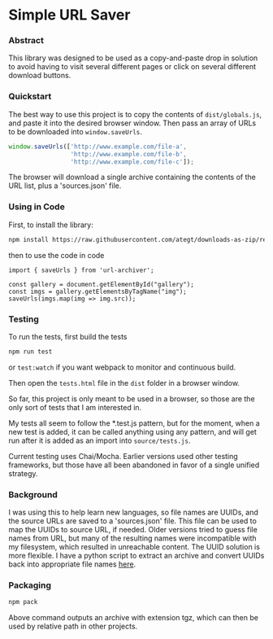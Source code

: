 # Simple URL Saver

### Abstract

This library was designed to be used as a copy-and-paste drop in solution to avoid having to visit several different pages or click on several different download buttons.  

### Quickstart

The best way to use this project is to copy the contents of `dist/globals.js`, and paste it into the desired browser window.  Then pass an array of URLs to be downloaded into `window.saveUrls`.

```js
window.saveUrls(['http://www.example.com/file-a',
				 'http://www.example.com/file-b',
				 'http://www.example.com/file-c']);
````

The browser will download a single archive containing the contents of the URL list, plus a 'sources.json' file.

### Using in Code

First, to install the library:
```sh
npm install https://raw.githubusercontent.com/ategt/downloads-as-zip/release/url-archiver-1.0.0.tgz --save
```

then to use the code in code

```es6
import { saveUrls } from 'url-archiver';

const gallery = document.getElementById("gallery");
const imgs = gallery.getElementsByTagName("img");
saveUrls(imgs.map(img => img.src));
```

### Testing

To run the tests, first build the tests

```sh
npm run test
```

or `test:watch` if you want webpack to monitor and continuous build.

Then open the `tests.html` file in the `dist` folder in a browser window.

So far, this project is only meant to be used in a browser, so those are the only sort of tests that I am interested in.

My tests all seem to follow the *.test.js pattern, but for the moment, when a new test is added, it can be called anything using any pattern, and will get run after it is added as an import into `source/tests.js`.

Current testing uses Chai/Mocha.  Earlier versions used other testing frameworks, but those have all been abandoned in favor of a single unified strategy.

### Background

I was using this to help learn new languages, so file names are UUIDs, and the source URLs are saved to a 'sources.json' file.  This file can be used to map the UUIDs to source URL, if needed.  Older versions tried to guess file names from URL, but many of the resulting names were incompatible with my filesystem, which resulted in unreachable content.  The UUID solution is more flexible.  I have a python script to extract an archive and convert UUIDs back into appropriate file names [here](https://gist.github.com/ategt/dd13370722e3e2a20987c3a1b597ffb8).

### Packaging

```sh
npm pack
```

Above command outputs an archive with extension tgz, which can then be used by relative path in other projects.